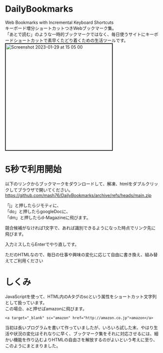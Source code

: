 # DailyBookmarks
Web Bookmarks with Incremental Keyboard Shortcuts  
キーボード増分ショートカットつきWebブックマーク集。  
「あとで読む」のような一時的ブックマークではなく、毎日使うサイトにキーボードショートカットで素早くたどり着くための生活ツールです。  
<img width="350" border="2" alt="Screenshot 2023-01-29 at 15 05 00" src="https://user-images.githubusercontent.com/1288268/215308281-af03ddf9-3915-47ba-bfc1-2dbb8b354880.png">


# 5秒で利用開始
以下のリンクからブックマークをダウンロードして、解凍、htmlをダブルクリックしてブラウザで開いてください。  
https://github.com/mash76/DailyBookmarks/archive/refs/heads/main.zip
  
「j」と押したらジモティに、  
「do」と押したらgoogleDocに、  
「dm」と押したらd-Magazineに飛びます。  
  
競合候補がなければ1文字で、あれば識別できるようになった時点でリンク先に飛びます。  

入力ミスしたらEnterでやり直しです。

ただのHTMLなので、毎日の仕事や興味の変化に応じて自由に書き換え、組み替えてご利用ください


# しくみ
JavaScriptを使って、HTML内のAタグのscという属性をショートカット文字列として扱っています。  
この場合、aと押せばamazonに飛びます。  
```
<a target="_blank" sc="amazon" href="http://amazon.co.jp">amazon</a>
```

当初は長いプログラムを書いて作っていましたが、いろいろ試した末、やはり生活や状況の変化はそれなりに早く、ブックマーク集をそれに対応させるには、細かい機能を作り込むよりHTMLの自由さを解放するのがよいという考えに至り、このようにまとまりました。
